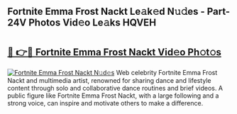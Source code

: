 ## Fortnite Emma Frost Nackt Le𝚊k𝚎d N𝚞𝚍es - Part-24V Photos Vid𝚎o Le𝚊ks HQVEH

# <h2><a href="http://fb6fgg.evod.top/?m=Fortnite+Emma+Frost+Nackt">🔗 👉🔴 Fortnite Emma Frost Nackt Vid𝚎o Ph𝚘t𝚘s</a></h2>

[![Fortnite Emma Frost Nackt N𝚞d𝚎s](https://i.imgur.com/8V9OHl7.gif)](http://fb6fgg.evod.top/?m=Fortnite+Emma+Frost+Nackt)
Web celebrity Fortnite Emma Frost Nackt and multimedia artist, renowned for sharing dance and lifestyle content through solo and collaborative dance routines and brief videos. A public figure like Fortnite Emma Frost Nackt, with a large following and a strong voice, can inspire and motivate others to make a difference. 

